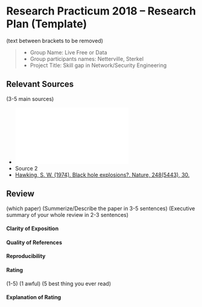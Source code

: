 # Research Practicum 2018 – Research Plan (Template)
(text between brackets to be removed)

> * Group Name: Live Free or Data
> * Group participants names: Netterville, Sterkel
> * Project Title: Skill gap in Network/Security Engineering

## Relevant Sources

(3-5 main sources)

* ![Arslan, E., Yuksel, M., & Gunes, M. H. (2015). Training network administrators in a game-like environment. Journal of Network and Computer Applications, 53, 14-23.](relevant_papers/Game_like_environment.pdf)
* Source 2
* [Hawking, S. W. (1974). Black hole explosions?. Nature, 248(5443), 30.](http://citeseerx.ist.psu.edu/viewdoc/download?doi=10.1.1.75.3702&rep=rep1&type=pdf)


## Review

(which paper)
(Summerize/Describe the paper in 3-5 sentences)
(Executive summary of your whole review in 2-3 sentences)

#### Clarity of Exposition

#### Quality of References

#### Reproducibility

#### Rating

(1-5)
(1 awful)
(5 best thing you ever read)

#### Explanation of Rating
